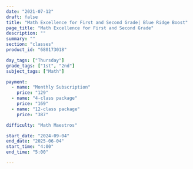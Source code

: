 ```yaml
---
date: "2021-07-12"
draft: false
title: "Math Excellence for First and Second Grade| Blue Ridge Boost"
page_title: "Math Excellence for First and Second Grade"
description: ""
summary: ""
section: "classes"
product_id: "680173018"

day_tags: ["Thursday"]
grade_tags: ["1st", "2nd"]
subject_tags: ["Math"]

payment:
  - name: "Monthly Subscription"
    price: "129"
  - name: "4-class package"
    price: "169"
  - name: "12-class package"
    price: "387"

difficulty: "Math Maestros"

start_date: "2024-09-04"
end_date: "2025-06-04"
start_time: "4:00"
end_time: "5:00"

---
```

